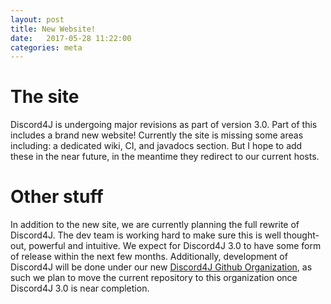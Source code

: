 ```yaml
---
layout: post
title: New Website!
date:   2017-05-28 11:22:00
categories: meta
---
```

# The site
Discord4J is undergoing major revisions as part of version 3.0. Part of this includes a brand
new website! Currently the site is missing some areas including: a dedicated wiki, CI,
and javadocs section. But I hope to add these in the near future, in the meantime they 
redirect to our current hosts. 

# Other stuff
In addition to the new site, we are currently planning the full rewrite of Discord4J. The dev
team is working hard to make sure this is well thought-out, powerful and intuitive. We expect
for Discord4J 3.0 to have some form of release within the next few months. Additionally,
development of Discord4J will be done under our new [Discord4J Github Organization](https://github.com/Discord4J), as such we plan to move the current repository to this 
organization once Discord4J 3.0 is near completion. 
